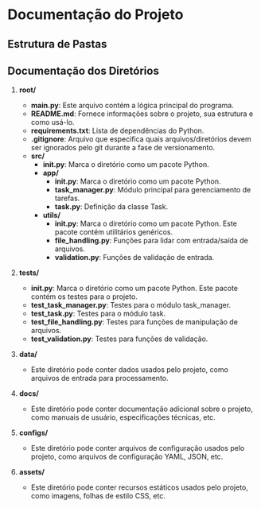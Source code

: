 # Documentação do Projeto

## Estrutura de Pastas


## Documentação dos Diretórios

1. **root/**
    - **main.py**: Este arquivo contém a lógica principal do programa.
    - **README.md**: Fornece informações sobre o projeto, sua estrutura e como usá-lo.
    - **requirements.txt**: Lista de dependências do Python. 
    - **.gitignore**: Arquivo que especifica quais arquivos/diretórios devem ser ignorados pelo git durante a fase de versionamento.
    - **src/**
        - **__init__.py**: Marca o diretório como um pacote Python. 
        - **app/**
            - **__init__.py**: Marca o diretório como um pacote Python.
            - **task_manager.py**: Módulo principal para gerenciamento de tarefas.
            - **task.py**: Definição da classe Task.
        - **utils/**
            - **__init__.py**: Marca o diretório como um pacote Python. Este pacote contém utilitários genéricos.
            - **file_handling.py**: Funções para lidar com entrada/saída de arquivos.
            - **validation.py**: Funções de validação de entrada.

3. **tests/**
    - **__init__.py**: Marca o diretório como um pacote Python. Este pacote contém os testes para o projeto.
    - **test_task_manager.py**: Testes para o módulo task_manager.
    - **test_task.py**: Testes para o módulo task.
    - **test_file_handling.py**: Testes para funções de manipulação de arquivos.
    - **test_validation.py**: Testes para funções de validação.

4. **data/**
    - Este diretório pode conter dados usados pelo projeto, como arquivos de entrada para processamento.

5. **docs/**
    - Este diretório pode conter documentação adicional sobre o projeto, como manuais de usuário, especificações técnicas, etc.

6. **configs/**
    - Este diretório pode conter arquivos de configuração usados pelo projeto, como arquivos de configuração YAML, JSON, etc.

7. **assets/**
    - Este diretório pode conter recursos estáticos usados pelo projeto, como imagens, folhas de estilo CSS, etc.
